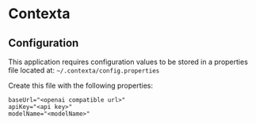 # Contexta

## Configuration

This application requires configuration values to be stored in a properties file located at:
`~/.contexta/config.properties`

Create this file with the following properties:

```properties
baseUrl="<openai compatible url>"
apiKey="<api key>"
modelName="<modelName>"
```

